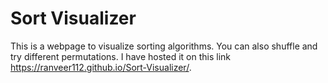 # Sort Visualizer
This is a webpage to visualize sorting algorithms. You can also shuffle and try
different permutations. I have hosted it on this link https://ranveer112.github.io/Sort-Visualizer/.
